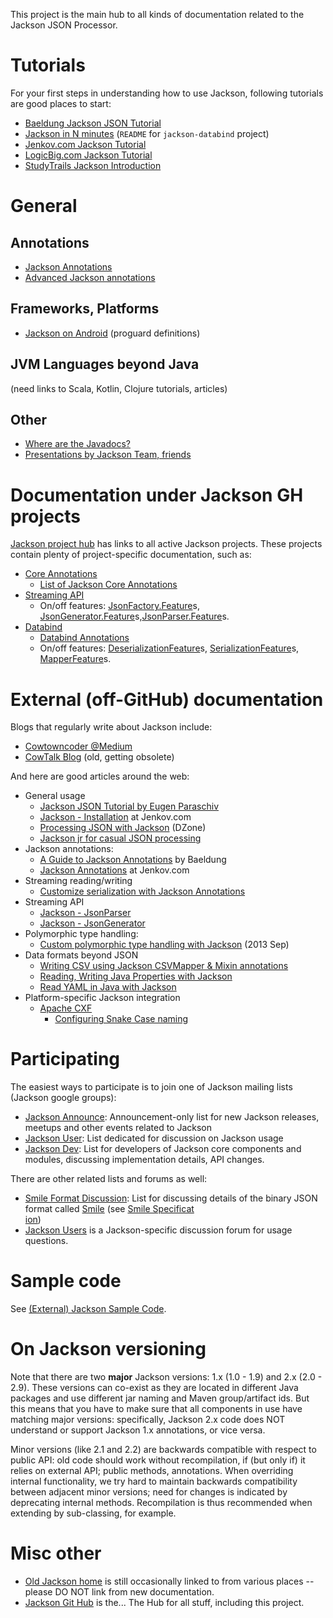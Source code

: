 This project is the main hub to all kinds of documentation related to the
Jackson JSON Processor.

# Tutorials

For your first steps in understanding how to use Jackson, following tutorials are good places to start:

* [Baeldung Jackson JSON Tutorial](https://www.baeldung.com/jackson)
* [Jackson in N minutes](https://github.com/FasterXML/jackson-databind/) (`README` for `jackson-databind` project)
* [Jenkov.com Jackson Tutorial](http://tutorials.jenkov.com/java-json/index.html)
* [LogicBig.com Jackson Tutorial](https://www.logicbig.com/tutorials/misc/jackson.html)
* [StudyTrails Jackson Introduction](http://www.studytrails.com/java/json/java-jackson-introduction/)

# General

## Annotations

* [Jackson Annotations](../../wiki/JacksonAnnotations)
* [Advanced Jackson annotations](http://www.baeldung.com/jackson-advanced-annotations)

## Frameworks, Platforms

* [Jackson on Android](../../wiki/JacksonOnAndroid) (proguard definitions)

## JVM Languages beyond Java

(need links to Scala, Kotlin, Clojure tutorials, articles)

## Other

* [Where are the Javadocs?](../../wiki/Finding-Javadoc)
* [Presentations by Jackson Team, friends](../../wiki/Presentations)

# Documentation under Jackson GH projects

[Jackson project hub](../../../jackson) has links to all active Jackson projects.
These projects contain plenty of project-specific documentation, such as:

* [Core Annotations](../../../jackson-annotations)
    * [List of Jackson Core Annotations](../../../jackson-annotations/wiki/Jackson-Annotations)
* [Streaming API](../../../jackson-core/)
    * On/off features: [JsonFactory.Feature](../../../jackson-core/wiki/JsonFactory-Features)s, [JsonGenerator.Feature](../../../jackson-core/wiki/JsonGenerator-Features)s,[JsonParser.Feature](../../../jackson-core/wiki/JsonParser-Features)s.
* [Databind](../../../jackson-databind/)
    * [Databind Annotations](../../../jackson-databind/wiki/Databind-Annotations)
    * On/off features: [DeserializationFeature](../../../jackson-databind/wiki/Deserialization-Features)s, [SerializationFeature](../../../jackson-databind/wiki/Serialization-Features)s, [MapperFeature](../../../jackson-databind/wiki/Mapper-Features)s.

# External (off-GitHub) documentation

Blogs that regularly write about Jackson include:

* [Cowtowncoder @Medium](https://medium.com/@cowtowncoder)
* [CowTalk Blog](http://cowtowncoder.com/blog/blog.html) (old, getting obsolete)

And here are good articles around the web:

* General usage
    * [Jackson JSON Tutorial by Eugen Paraschiv](http://www.baeldung.com/jackson)
    * [Jackson - Installation](http://tutorials.jenkov.com/java-json/jackson-installation.html) at Jenkov.com
    * [Processing JSON with Jackson](https://dzone.com/articles/processing-json-with-jackson) (DZone)
    * [Jackson jr for casual JSON processing](https://medium.com/@cowtowncoder/jackson-jr-for-casual-json-reading-writing-from-java-f5d379d4bcb6#.i2j15cce8)
* Jackson annotations:
    * [A Guide to Jackson Annotations](http://www.baeldung.com/jackson-annotations) by Baeldung
    * [Jackson Annotations](http://tutorials.jenkov.com/java-json/jackson-annotations.html) at Jenkov.com
* Streaming reading/writing
    * [Customize serialization with Jackson Annotations](https://medium.com/trabe/customize-your-serialization-using-jackson-annotations-d6b81c4785a6)
* Streaming API
    * [Jackson - JsonParser](http://tutorials.jenkov.com/java-json/jackson-jsonparser.html)
    * [Jackson - JsonGenerator](http://tutorials.jenkov.com/java-json/jackson-jsongenerator.html)
* Polymorphic type handling:
    * [Custom polymorphic type handling with Jackson](http://www.thomaskeller.biz/blog/2013/09/10/custom-polymorphic-type-handling-with-jackson/) (2013 Sep)
* Data formats beyond JSON
    * [Writing CSV using Jackson CSVMapper & Mixin annotations](http://demeranville.com/writing-csv-using-jackson-csvmapper-mixin-annotations)
    * [Reading, Writing Java Properties with Jackson](https://medium.com/@cowtowncoder/reading-writing-java-properties-files-using-jackson-2-8-efd7a8da9d4c#.mv82no23b)
    * [Read YAML in Java with Jackson](https://dzone.com/articles/read-yaml-in-java-with-jackson)
* Platform-specific Jackson integration
    * [Apache CXF](http://cxf.apache.org/)
        * [Configuring Snake Case naming](https://mahichir.wordpress.com/2015/07/08/cxf-configuration-to-produce-json-snake-case-underscore-case-formatted-data-using-jackson-json-library/)

# Participating

The easiest ways to participate is to join one of Jackson mailing lists (Jackson google groups):

* [Jackson Announce](https://groups.google.com/forum/#!forum/jackson-announce): Announcement-only list for new Jackson releases, meetups and other events related to Jackson
* [Jackson User](https://groups.google.com/forum/#!forum/jackson-user): List dedicated for discussion on Jackson usage
* [Jackson Dev](https://groups.google.com/forum/#!forum/jackson-dev): List for developers of Jackson core components and modules, discussing implementation details, API changes.

There are other related lists and forums as well:

* [Smile Format Discussion](https://groups.google.com/forum/#!forum/smile-format-discussion): List for discussing details of the binary JSON format called [Smile](https://en.wikipedia.org/wiki/Smile_%28data_interchange_format%29) (see [Smile Specificat\
ion](http://wiki.fasterxml.com/SmileFormat))
* [Jackson Users](http://jackson-users.ning.com) is a Jackson-specific discussion forum for usage questions.

# Sample code

See [(External) Jackson Sample Code](../../wiki/ExternalJacksonSampleCode).

# On Jackson versioning

Note that there are two **major** Jackson versions: 1.x (1.0 - 1.9) and 2.x (2.0 - 2.9).
These versions can co-exist as they are located in different Java packages and use different jar naming and Maven group/artifact ids.
But this means that you have to make sure that all components in use have matching major versions: specifically, Jackson 2.x code does NOT understand or support Jackson 1.x annotations, or vice versa.

Minor versions (like 2.1 and 2.2) are backwards compatible with respect to public API: old code should work without recompilation, if (but only if) it relies on external API; public methods, annotations. When overriding internal functionality, we try hard to maintain backwards compatibility between adjacent minor versions; need for changes is indicated by deprecating internal methods. Recompilation is thus recommended when extending by sub-classing, for example.

# Misc other

* [Old Jackson home](http://jackson.codehaus.org) is still occasionally linked to from various places -- please DO NOT link from new documentation.
* [Jackson Git Hub](../../../jackson/) is the... The Hub for all stuff, including this project.
